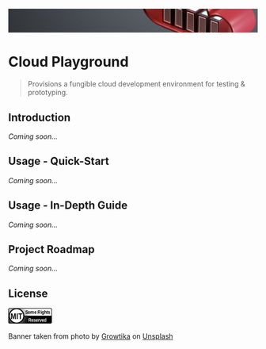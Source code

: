 ![banner-image](https://github.com/benweston/cloud-playground/blob/main/assets/banner-image.png)

# Cloud Playground

<div align="left">

> Provisions a fungible cloud development environment for testing &amp; prototyping.   

## Introduction

<div align="justify">

_Coming soon..._   

</div>

## Usage - Quick-Start

<div align="justify">

_Coming soon..._   

</div>

## Usage - In-Depth Guide

<div align="justify">

_Coming soon..._   

</div>

## Project Roadmap

<div align="left">

_Coming soon..._   

</div>

## License

<div align="left">
    <p align="left">
        <a href="https://github.com/benweston/cloud-playground/blob/main/LICENSE">
            <img src="https://github.com/benweston/cloud-playground/blob/main/assets/license-icon-mit.png" width="88" height="31" alt="license-icon-mit" />
        </a>
    </p>
</div>

<div align="left">
    Banner taken from photo by <a href="https://unsplash.com/@growtika?utm_content=creditCopyText&utm_medium=referral&utm_source=unsplash">Growtika</a> on
    <a href="https://unsplash.com/photos/diagram-k5AxNUn4c5o?utm_content=creditCopyText&utm_medium=referral&utm_source=unsplash">Unsplash</a>
</div>
